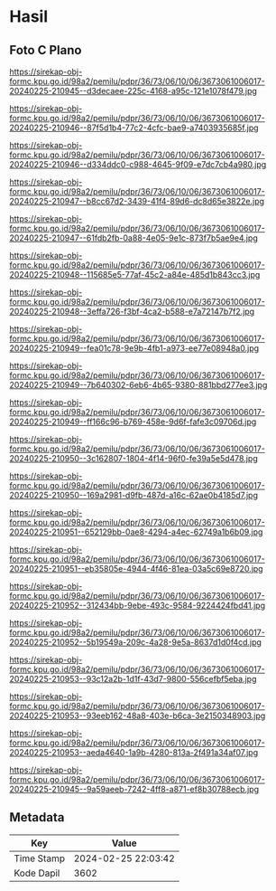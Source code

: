 # Hasil

## Foto C Plano

https://sirekap-obj-formc.kpu.go.id/98a2/pemilu/pdpr/36/73/06/10/06/3673061006017-20240225-210945--d3decaee-225c-4168-a95c-121e1078f479.jpg

https://sirekap-obj-formc.kpu.go.id/98a2/pemilu/pdpr/36/73/06/10/06/3673061006017-20240225-210946--87f5d1b4-77c2-4cfc-bae9-a7403935685f.jpg

https://sirekap-obj-formc.kpu.go.id/98a2/pemilu/pdpr/36/73/06/10/06/3673061006017-20240225-210946--d334ddc0-c988-4645-9f09-e7dc7cb4a980.jpg

https://sirekap-obj-formc.kpu.go.id/98a2/pemilu/pdpr/36/73/06/10/06/3673061006017-20240225-210947--b8cc67d2-3439-41f4-89d6-dc8d65e3822e.jpg

https://sirekap-obj-formc.kpu.go.id/98a2/pemilu/pdpr/36/73/06/10/06/3673061006017-20240225-210947--61fdb2fb-0a88-4e05-9e1c-873f7b5ae9e4.jpg

https://sirekap-obj-formc.kpu.go.id/98a2/pemilu/pdpr/36/73/06/10/06/3673061006017-20240225-210948--115685e5-77af-45c2-a84e-485d1b843cc3.jpg

https://sirekap-obj-formc.kpu.go.id/98a2/pemilu/pdpr/36/73/06/10/06/3673061006017-20240225-210948--3effa726-f3bf-4ca2-b588-e7a72147b7f2.jpg

https://sirekap-obj-formc.kpu.go.id/98a2/pemilu/pdpr/36/73/06/10/06/3673061006017-20240225-210949--fea01c78-9e9b-4fb1-a973-ee77e08948a0.jpg

https://sirekap-obj-formc.kpu.go.id/98a2/pemilu/pdpr/36/73/06/10/06/3673061006017-20240225-210949--7b640302-6eb6-4b65-9380-881bbd277ee3.jpg

https://sirekap-obj-formc.kpu.go.id/98a2/pemilu/pdpr/36/73/06/10/06/3673061006017-20240225-210949--ff166c96-b769-458e-9d6f-fafe3c09706d.jpg

https://sirekap-obj-formc.kpu.go.id/98a2/pemilu/pdpr/36/73/06/10/06/3673061006017-20240225-210950--3c162807-1804-4f14-96f0-fe39a5e5d478.jpg

https://sirekap-obj-formc.kpu.go.id/98a2/pemilu/pdpr/36/73/06/10/06/3673061006017-20240225-210950--169a2981-d9fb-487d-a16c-62ae0b4185d7.jpg

https://sirekap-obj-formc.kpu.go.id/98a2/pemilu/pdpr/36/73/06/10/06/3673061006017-20240225-210951--652129bb-0ae8-4294-a4ec-62749a1b6b09.jpg

https://sirekap-obj-formc.kpu.go.id/98a2/pemilu/pdpr/36/73/06/10/06/3673061006017-20240225-210951--eb35805e-4944-4f46-81ea-03a5c69e8720.jpg

https://sirekap-obj-formc.kpu.go.id/98a2/pemilu/pdpr/36/73/06/10/06/3673061006017-20240225-210952--312434bb-9ebe-493c-9584-9224424fbd41.jpg

https://sirekap-obj-formc.kpu.go.id/98a2/pemilu/pdpr/36/73/06/10/06/3673061006017-20240225-210952--5b19549a-209c-4a28-9e5a-8637d1d0f4cd.jpg

https://sirekap-obj-formc.kpu.go.id/98a2/pemilu/pdpr/36/73/06/10/06/3673061006017-20240225-210953--93c12a2b-1d1f-43d7-9800-556cefbf5eba.jpg

https://sirekap-obj-formc.kpu.go.id/98a2/pemilu/pdpr/36/73/06/10/06/3673061006017-20240225-210953--93eeb162-48a8-403e-b6ca-3e2150348903.jpg

https://sirekap-obj-formc.kpu.go.id/98a2/pemilu/pdpr/36/73/06/10/06/3673061006017-20240225-210953--aeda4640-1a9b-4280-813a-2f491a34af07.jpg

https://sirekap-obj-formc.kpu.go.id/98a2/pemilu/pdpr/36/73/06/10/06/3673061006017-20240225-210945--9a59aeeb-7242-4ff8-a871-ef8b30788ecb.jpg


## Metadata

| Key        | Value               |
| ---------- | ------------------- |
| Time Stamp | 2024-02-25 22:03:42 |
| Kode Dapil | 3602                |



